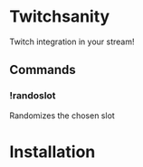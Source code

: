 # Twitchsanity
Twitch integration in your stream!

## Commands
### !randoslot #
Randomizes the chosen slot

# Installation